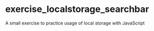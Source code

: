 # exercise_localstorage_searchbar
A small exercise to practice usage of local storage with JavaScript
